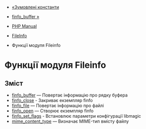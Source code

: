 - [«Зумовлені константи](fileinfo.constants.md)
- [finfo_buffer »](function.finfo-buffer.md)

- [PHP Manual](index.md)
- [FileInfo](book.fileinfo.md)
- Функції модуля Fileinfo

# Функції модуля Fileinfo

## Зміст

- [finfo_buffer](function.finfo-buffer.md) — Повертає інформацію про
рядку буфера
- [finfo_close](function.finfo-close.md) - Закриває екземпляр finfo
- [finfo_file](function.finfo-file.md) — Повертає інформацію про
файлі
- [finfo_open](function.finfo-open.md) — Створює екземпляр finfo
- [finfo_set_flags](function.finfo-set-flags.md) - Встановлює
параметри конфігурації libmagic
- [mime_content_type](function.mime-content-type.md) — Визначає
MIME-тип вмісту файлу
